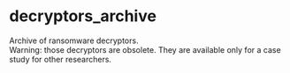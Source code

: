# decryptors_archive
Archive of ransomware decryptors.<br/>
Warning: those decryptors are obsolete. They are available only for a case study for other researchers.

